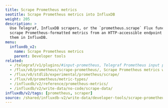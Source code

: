 ```yaml
---
title: Scrape Prometheus metrics
seotitle: Scrape Prometheus metrics into InfluxDB
weight: 205
description: >
  Use Telegraf, InfluxDB scrapers, or the `prometheus.scrape` Flux function to
  scrape Prometheus-formatted metrics from an HTTP-accessible endpoint and store
  them in InfluxDB.
menu:
  influxdb_v2:
    name: Scrape Prometheus metrics
    parent: Developer tools
related:
  - /telegraf/v1/plugins/#input-prometheus, Telegraf Prometheus input plugin
  - /flux/v0/prometheus/scrape-prometheus/, Scrape Prometheus metrics with Flux
  - /flux/v0/stdlib/experimental/prometheus/scrape/
  - /flux/v0/prometheus/metric-types/
  - /influxdb/v2/reference/prometheus-metrics/
  - /influxdb/v2/write-data/no-code/scrape-data/
influxdb/v2/tags: [prometheus, scraper]
source: /shared/influxdb-v2/write-data/developer-tools/scrape-prometheus-metrics.md
---
```


<!-- The content for this file is located at
// SOURCE content/shared/influxdb-v2/write-data/developer-tools/scrape-prometheus-metrics.md -->
